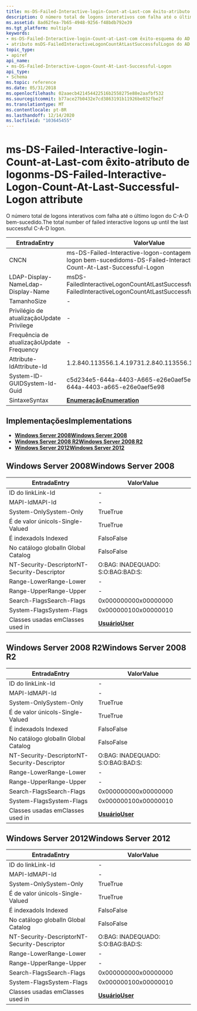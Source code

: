 ```yaml
---
title: ms-DS-Failed-Interactive-login-Count-at-Last-com êxito-atributo de logon
description: O número total de logons interativos com falha até o último logon do C-A-D bem-sucedido.
ms.assetid: 8ad62fea-7b65-4948-9256-f48bdb792e39
ms.tgt_platform: multiple
keywords:
- ms-DS-Failed-Interactive-login-Count-at-Last-com êxito-esquema do AD do atributo de logon
- atributo msDS-FailedInteractiveLogonCountAtLastSuccessfulLogon do AD Schema
topic_type:
- apiref
api_name:
- ms-DS-Failed-Interactive-Logon-Count-At-Last-Successful-Logon
api_type:
- Schema
ms.topic: reference
ms.date: 05/31/2018
ms.openlocfilehash: 02aaecb421454422516b2558275e88e2aafbf532
ms.sourcegitcommit: b77ace27b0432e7cd3863191b11926be032fbe2f
ms.translationtype: MT
ms.contentlocale: pt-BR
ms.lasthandoff: 12/14/2020
ms.locfileid: "103645455"
---
```

# <a name="ms-ds-failed-interactive-logon-count-at-last-successful-logon-attribute"></a><span data-ttu-id="fc50a-105">ms-DS-Failed-Interactive-login-Count-at-Last-com êxito-atributo de logon</span><span class="sxs-lookup"><span data-stu-id="fc50a-105">ms-DS-Failed-Interactive-Logon-Count-At-Last-Successful-Logon attribute</span></span>

<span data-ttu-id="fc50a-106">O número total de logons interativos com falha até o último logon do C-A-D bem-sucedido.</span><span class="sxs-lookup"><span data-stu-id="fc50a-106">The total number of failed interactive logons up until the last successful C-A-D logon.</span></span>



| <span data-ttu-id="fc50a-107">Entrada</span><span class="sxs-lookup"><span data-stu-id="fc50a-107">Entry</span></span> | <span data-ttu-id="fc50a-108">Valor</span><span class="sxs-lookup"><span data-stu-id="fc50a-108">Value</span></span> |
|-------------------|---------------------------------------------------------------|
| <span data-ttu-id="fc50a-109">CN</span><span class="sxs-lookup"><span data-stu-id="fc50a-109">CN</span></span>                | <span data-ttu-id="fc50a-110">ms-DS-Failed-Interactive-logon-contagem-em-último-logon bem-sucedido</span><span class="sxs-lookup"><span data-stu-id="fc50a-110">ms-DS-Failed-Interactive-Logon-Count-At-Last-Successful-Logon</span></span> |
| <span data-ttu-id="fc50a-111">LDAP-Display-Name</span><span class="sxs-lookup"><span data-stu-id="fc50a-111">Ldap-Display-Name</span></span> | <span data-ttu-id="fc50a-112">msDS-FailedInteractiveLogonCountAtLastSuccessfulLogon</span><span class="sxs-lookup"><span data-stu-id="fc50a-112">msDS-FailedInteractiveLogonCountAtLastSuccessfulLogon</span></span>         |
| <span data-ttu-id="fc50a-113">Tamanho</span><span class="sxs-lookup"><span data-stu-id="fc50a-113">Size</span></span>              | \-                                                            |
| <span data-ttu-id="fc50a-114">Privilégio de atualização</span><span class="sxs-lookup"><span data-stu-id="fc50a-114">Update Privilege</span></span>  | \-                                                            |
| <span data-ttu-id="fc50a-115">Frequência de atualização</span><span class="sxs-lookup"><span data-stu-id="fc50a-115">Update Frequency</span></span>  | \-                                                            |
| <span data-ttu-id="fc50a-116">Attribute-Id</span><span class="sxs-lookup"><span data-stu-id="fc50a-116">Attribute-Id</span></span>      | <span data-ttu-id="fc50a-117">1.2.840.113556.1.4.1973</span><span class="sxs-lookup"><span data-stu-id="fc50a-117">1.2.840.113556.1.4.1973</span></span>                                       |
| <span data-ttu-id="fc50a-118">System-ID-GUID</span><span class="sxs-lookup"><span data-stu-id="fc50a-118">System-Id-Guid</span></span>    | <span data-ttu-id="fc50a-119">c5d234e5-644a-4403-A665-e26e0aef5e98</span><span class="sxs-lookup"><span data-stu-id="fc50a-119">c5d234e5-644a-4403-a665-e26e0aef5e98</span></span>                          |
| <span data-ttu-id="fc50a-120">Sintaxe</span><span class="sxs-lookup"><span data-stu-id="fc50a-120">Syntax</span></span>            | [<span data-ttu-id="fc50a-121">**Enumeração**</span><span class="sxs-lookup"><span data-stu-id="fc50a-121">**Enumeration**</span></span>](s-enumeration.md)                          |



## <a name="implementations"></a><span data-ttu-id="fc50a-122">Implementações</span><span class="sxs-lookup"><span data-stu-id="fc50a-122">Implementations</span></span>

-   [<span data-ttu-id="fc50a-123">**Windows Server 2008**</span><span class="sxs-lookup"><span data-stu-id="fc50a-123">**Windows Server 2008**</span></span>](#windows-server-2008)
-   [<span data-ttu-id="fc50a-124">**Windows Server 2008 R2**</span><span class="sxs-lookup"><span data-stu-id="fc50a-124">**Windows Server 2008 R2**</span></span>](#windows-server-2008-r2)
-   [<span data-ttu-id="fc50a-125">**Windows Server 2012**</span><span class="sxs-lookup"><span data-stu-id="fc50a-125">**Windows Server 2012**</span></span>](#windows-server-2012)

## <a name="windows-server-2008"></a><span data-ttu-id="fc50a-126">Windows Server 2008</span><span class="sxs-lookup"><span data-stu-id="fc50a-126">Windows Server 2008</span></span>



| <span data-ttu-id="fc50a-127">Entrada</span><span class="sxs-lookup"><span data-stu-id="fc50a-127">Entry</span></span> | <span data-ttu-id="fc50a-128">Valor</span><span class="sxs-lookup"><span data-stu-id="fc50a-128">Value</span></span> |
|------------------------|-----------------------------------|
| <span data-ttu-id="fc50a-129">ID do link</span><span class="sxs-lookup"><span data-stu-id="fc50a-129">Link-Id</span></span>                | \-                                |
| <span data-ttu-id="fc50a-130">MAPI-Id</span><span class="sxs-lookup"><span data-stu-id="fc50a-130">MAPI-Id</span></span>                | \-                                |
| <span data-ttu-id="fc50a-131">System-Only</span><span class="sxs-lookup"><span data-stu-id="fc50a-131">System-Only</span></span>            | <span data-ttu-id="fc50a-132">True</span><span class="sxs-lookup"><span data-stu-id="fc50a-132">True</span></span>                              |
| <span data-ttu-id="fc50a-133">É de valor único</span><span class="sxs-lookup"><span data-stu-id="fc50a-133">Is-Single-Valued</span></span>       | <span data-ttu-id="fc50a-134">True</span><span class="sxs-lookup"><span data-stu-id="fc50a-134">True</span></span>                              |
| <span data-ttu-id="fc50a-135">É indexado</span><span class="sxs-lookup"><span data-stu-id="fc50a-135">Is Indexed</span></span>             | <span data-ttu-id="fc50a-136">Falso</span><span class="sxs-lookup"><span data-stu-id="fc50a-136">False</span></span>                             |
| <span data-ttu-id="fc50a-137">No catálogo global</span><span class="sxs-lookup"><span data-stu-id="fc50a-137">In Global Catalog</span></span>      | <span data-ttu-id="fc50a-138">Falso</span><span class="sxs-lookup"><span data-stu-id="fc50a-138">False</span></span>                             |
| <span data-ttu-id="fc50a-139">NT-Security-Descriptor</span><span class="sxs-lookup"><span data-stu-id="fc50a-139">NT-Security-Descriptor</span></span> | <span data-ttu-id="fc50a-140">O:BAG: INADEQUADO: S:</span><span class="sxs-lookup"><span data-stu-id="fc50a-140">O:BAG:BAD:S:</span></span>                      |
| <span data-ttu-id="fc50a-141">Range-Lower</span><span class="sxs-lookup"><span data-stu-id="fc50a-141">Range-Lower</span></span>            | \-                                |
| <span data-ttu-id="fc50a-142">Range-Upper</span><span class="sxs-lookup"><span data-stu-id="fc50a-142">Range-Upper</span></span>            | \-                                |
| <span data-ttu-id="fc50a-143">Search-Flags</span><span class="sxs-lookup"><span data-stu-id="fc50a-143">Search-Flags</span></span>           | <span data-ttu-id="fc50a-144">0x00000000</span><span class="sxs-lookup"><span data-stu-id="fc50a-144">0x00000000</span></span>                        |
| <span data-ttu-id="fc50a-145">System-Flags</span><span class="sxs-lookup"><span data-stu-id="fc50a-145">System-Flags</span></span>           | <span data-ttu-id="fc50a-146">0x00000010</span><span class="sxs-lookup"><span data-stu-id="fc50a-146">0x00000010</span></span>                        |
| <span data-ttu-id="fc50a-147">Classes usadas em</span><span class="sxs-lookup"><span data-stu-id="fc50a-147">Classes used in</span></span>        | [<span data-ttu-id="fc50a-148">**Usuário**</span><span class="sxs-lookup"><span data-stu-id="fc50a-148">**User**</span></span>](c-user.md)<br/> |



## <a name="windows-server-2008-r2"></a><span data-ttu-id="fc50a-149">Windows Server 2008 R2</span><span class="sxs-lookup"><span data-stu-id="fc50a-149">Windows Server 2008 R2</span></span>



| <span data-ttu-id="fc50a-150">Entrada</span><span class="sxs-lookup"><span data-stu-id="fc50a-150">Entry</span></span> | <span data-ttu-id="fc50a-151">Valor</span><span class="sxs-lookup"><span data-stu-id="fc50a-151">Value</span></span> |
|------------------------|-----------------------------------|
| <span data-ttu-id="fc50a-152">ID do link</span><span class="sxs-lookup"><span data-stu-id="fc50a-152">Link-Id</span></span>                | \-                                |
| <span data-ttu-id="fc50a-153">MAPI-Id</span><span class="sxs-lookup"><span data-stu-id="fc50a-153">MAPI-Id</span></span>                | \-                                |
| <span data-ttu-id="fc50a-154">System-Only</span><span class="sxs-lookup"><span data-stu-id="fc50a-154">System-Only</span></span>            | <span data-ttu-id="fc50a-155">True</span><span class="sxs-lookup"><span data-stu-id="fc50a-155">True</span></span>                              |
| <span data-ttu-id="fc50a-156">É de valor único</span><span class="sxs-lookup"><span data-stu-id="fc50a-156">Is-Single-Valued</span></span>       | <span data-ttu-id="fc50a-157">True</span><span class="sxs-lookup"><span data-stu-id="fc50a-157">True</span></span>                              |
| <span data-ttu-id="fc50a-158">É indexado</span><span class="sxs-lookup"><span data-stu-id="fc50a-158">Is Indexed</span></span>             | <span data-ttu-id="fc50a-159">Falso</span><span class="sxs-lookup"><span data-stu-id="fc50a-159">False</span></span>                             |
| <span data-ttu-id="fc50a-160">No catálogo global</span><span class="sxs-lookup"><span data-stu-id="fc50a-160">In Global Catalog</span></span>      | <span data-ttu-id="fc50a-161">Falso</span><span class="sxs-lookup"><span data-stu-id="fc50a-161">False</span></span>                             |
| <span data-ttu-id="fc50a-162">NT-Security-Descriptor</span><span class="sxs-lookup"><span data-stu-id="fc50a-162">NT-Security-Descriptor</span></span> | <span data-ttu-id="fc50a-163">O:BAG: INADEQUADO: S:</span><span class="sxs-lookup"><span data-stu-id="fc50a-163">O:BAG:BAD:S:</span></span>                      |
| <span data-ttu-id="fc50a-164">Range-Lower</span><span class="sxs-lookup"><span data-stu-id="fc50a-164">Range-Lower</span></span>            | \-                                |
| <span data-ttu-id="fc50a-165">Range-Upper</span><span class="sxs-lookup"><span data-stu-id="fc50a-165">Range-Upper</span></span>            | \-                                |
| <span data-ttu-id="fc50a-166">Search-Flags</span><span class="sxs-lookup"><span data-stu-id="fc50a-166">Search-Flags</span></span>           | <span data-ttu-id="fc50a-167">0x00000000</span><span class="sxs-lookup"><span data-stu-id="fc50a-167">0x00000000</span></span>                        |
| <span data-ttu-id="fc50a-168">System-Flags</span><span class="sxs-lookup"><span data-stu-id="fc50a-168">System-Flags</span></span>           | <span data-ttu-id="fc50a-169">0x00000010</span><span class="sxs-lookup"><span data-stu-id="fc50a-169">0x00000010</span></span>                        |
| <span data-ttu-id="fc50a-170">Classes usadas em</span><span class="sxs-lookup"><span data-stu-id="fc50a-170">Classes used in</span></span>        | [<span data-ttu-id="fc50a-171">**Usuário**</span><span class="sxs-lookup"><span data-stu-id="fc50a-171">**User**</span></span>](c-user.md)<br/> |



## <a name="windows-server-2012"></a><span data-ttu-id="fc50a-172">Windows Server 2012</span><span class="sxs-lookup"><span data-stu-id="fc50a-172">Windows Server 2012</span></span>



| <span data-ttu-id="fc50a-173">Entrada</span><span class="sxs-lookup"><span data-stu-id="fc50a-173">Entry</span></span> | <span data-ttu-id="fc50a-174">Valor</span><span class="sxs-lookup"><span data-stu-id="fc50a-174">Value</span></span> |
|------------------------|-----------------------------------|
| <span data-ttu-id="fc50a-175">ID do link</span><span class="sxs-lookup"><span data-stu-id="fc50a-175">Link-Id</span></span>                | \-                                |
| <span data-ttu-id="fc50a-176">MAPI-Id</span><span class="sxs-lookup"><span data-stu-id="fc50a-176">MAPI-Id</span></span>                | \-                                |
| <span data-ttu-id="fc50a-177">System-Only</span><span class="sxs-lookup"><span data-stu-id="fc50a-177">System-Only</span></span>            | <span data-ttu-id="fc50a-178">True</span><span class="sxs-lookup"><span data-stu-id="fc50a-178">True</span></span>                              |
| <span data-ttu-id="fc50a-179">É de valor único</span><span class="sxs-lookup"><span data-stu-id="fc50a-179">Is-Single-Valued</span></span>       | <span data-ttu-id="fc50a-180">True</span><span class="sxs-lookup"><span data-stu-id="fc50a-180">True</span></span>                              |
| <span data-ttu-id="fc50a-181">É indexado</span><span class="sxs-lookup"><span data-stu-id="fc50a-181">Is Indexed</span></span>             | <span data-ttu-id="fc50a-182">Falso</span><span class="sxs-lookup"><span data-stu-id="fc50a-182">False</span></span>                             |
| <span data-ttu-id="fc50a-183">No catálogo global</span><span class="sxs-lookup"><span data-stu-id="fc50a-183">In Global Catalog</span></span>      | <span data-ttu-id="fc50a-184">Falso</span><span class="sxs-lookup"><span data-stu-id="fc50a-184">False</span></span>                             |
| <span data-ttu-id="fc50a-185">NT-Security-Descriptor</span><span class="sxs-lookup"><span data-stu-id="fc50a-185">NT-Security-Descriptor</span></span> | <span data-ttu-id="fc50a-186">O:BAG: INADEQUADO: S:</span><span class="sxs-lookup"><span data-stu-id="fc50a-186">O:BAG:BAD:S:</span></span>                      |
| <span data-ttu-id="fc50a-187">Range-Lower</span><span class="sxs-lookup"><span data-stu-id="fc50a-187">Range-Lower</span></span>            | \-                                |
| <span data-ttu-id="fc50a-188">Range-Upper</span><span class="sxs-lookup"><span data-stu-id="fc50a-188">Range-Upper</span></span>            | \-                                |
| <span data-ttu-id="fc50a-189">Search-Flags</span><span class="sxs-lookup"><span data-stu-id="fc50a-189">Search-Flags</span></span>           | <span data-ttu-id="fc50a-190">0x00000000</span><span class="sxs-lookup"><span data-stu-id="fc50a-190">0x00000000</span></span>                        |
| <span data-ttu-id="fc50a-191">System-Flags</span><span class="sxs-lookup"><span data-stu-id="fc50a-191">System-Flags</span></span>           | <span data-ttu-id="fc50a-192">0x00000010</span><span class="sxs-lookup"><span data-stu-id="fc50a-192">0x00000010</span></span>                        |
| <span data-ttu-id="fc50a-193">Classes usadas em</span><span class="sxs-lookup"><span data-stu-id="fc50a-193">Classes used in</span></span>        | [<span data-ttu-id="fc50a-194">**Usuário**</span><span class="sxs-lookup"><span data-stu-id="fc50a-194">**User**</span></span>](c-user.md)<br/> |



 

 





